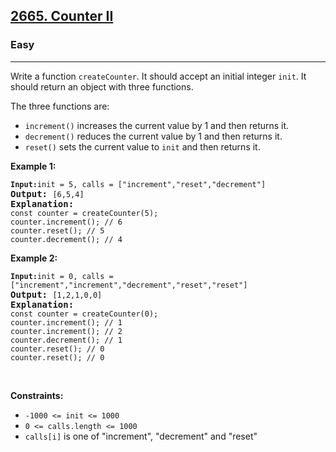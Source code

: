 <h2><a href="#">2665. Counter II</a></h2><h3>Easy</h3><hr><div><p>Write a function <code>createCounter</code>. It should accept an initial integer <code>init</code>. It should return an object with three functions.

The three functions are:

* <code>increment()</code> increases the current value by 1 and then returns it.
* <code>decrement()</code> reduces the current value by 1 and then returns it.
* <code>reset()</code> sets the current value to <code>init</code> and then returns it.</p>


<p><strong class="example">Example 1:</strong></p>
<pre><strong><code>Input:</code></strong><code>init = 5, calls = ["increment","reset","decrement"]</code>
<strong>Output:</strong> <code>[6,5,4]</code>
<strong>Explanation:</strong><code>
const counter = createCounter(5);
counter.increment(); // 6
counter.reset(); // 5
counter.decrement(); // 4</code>
</pre>

<p><strong class="example">Example 2:</strong></p>
<pre><strong><code>Input:</code></strong><code>init = 0, calls = ["increment","increment","decrement","reset","reset"]</code>
<strong>Output:</strong> <code>[1,2,1,0,0]</code>
<strong>Explanation:</strong><code>
const counter = createCounter(0);
counter.increment(); // 1
counter.increment(); // 2
counter.decrement(); // 1
counter.reset(); // 0
counter.reset(); // 0</code>
</pre>


<p>&nbsp;</p>
<p><strong>Constraints:</strong></p>
<ul>
	<li><code>-1000 <= init <= 1000</code></li>
	<li><code>0 <= calls.length <= 1000</code></li>
	<li><code>calls[i]</code> is one of "increment", "decrement" and "reset"
</li>
</ul>